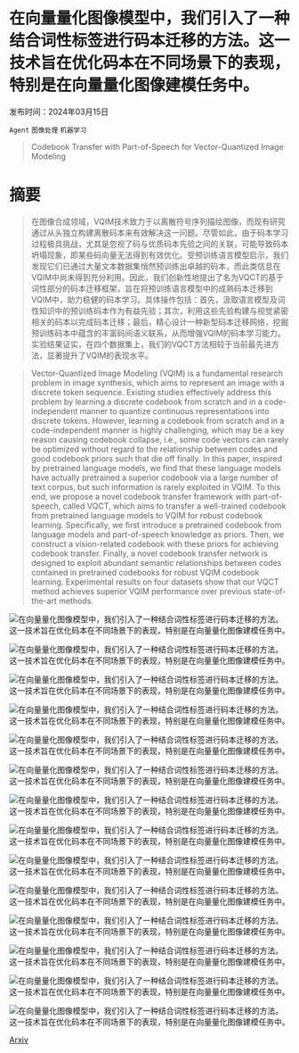 # 在向量量化图像模型中，我们引入了一种结合词性标签进行码本迁移的方法。这一技术旨在优化码本在不同场景下的表现，特别是在向量量化图像建模任务中。

发布时间：2024年03月15日

`Agent` `图像处理` `机器学习`

> Codebook Transfer with Part-of-Speech for Vector-Quantized Image Modeling

# 摘要

> 在图像合成领域，VQIM技术致力于以离散符号序列描绘图像，而现有研究通过从头独立构建离散码本来有效解决这一问题。尽管如此，由于码本学习过程极具挑战，尤其是忽视了码与优质码本先验之间的关联，可能导致码本坍塌现象，即某些码向量无法得到有效优化。受预训练语言模型启示，我们发现它们已通过大量文本数据集悄然预训练出卓越的码本，而此类信息在VQIM中尚未得到充分利用。因此，我们创新性地提出了名为VQCT的基于词性部分的码本迁移框架，旨在将预训练语言模型中的成熟码本迁移到VQIM中，助力稳健的码本学习。具体操作包括：首先，汲取语言模型及词性知识中的预训练码本作为有益先验；其次，利用这些先验构建与视觉紧密相关的码本以完成码本迁移；最后，精心设计一种新型码本迁移网络，挖掘预训练码本中蕴含的丰富码间语义联系，从而增强VQIM的码本学习能力。实验结果证实，在四个数据集上，我们的VQCT方法相较于当前最先进方法，显著提升了VQIM的表现水平。

> Vector-Quantized Image Modeling (VQIM) is a fundamental research problem in image synthesis, which aims to represent an image with a discrete token sequence. Existing studies effectively address this problem by learning a discrete codebook from scratch and in a code-independent manner to quantize continuous representations into discrete tokens. However, learning a codebook from scratch and in a code-independent manner is highly challenging, which may be a key reason causing codebook collapse, i.e., some code vectors can rarely be optimized without regard to the relationship between codes and good codebook priors such that die off finally. In this paper, inspired by pretrained language models, we find that these language models have actually pretrained a superior codebook via a large number of text corpus, but such information is rarely exploited in VQIM. To this end, we propose a novel codebook transfer framework with part-of-speech, called VQCT, which aims to transfer a well-trained codebook from pretrained language models to VQIM for robust codebook learning. Specifically, we first introduce a pretrained codebook from language models and part-of-speech knowledge as priors. Then, we construct a vision-related codebook with these priors for achieving codebook transfer. Finally, a novel codebook transfer network is designed to exploit abundant semantic relationships between codes contained in pretrained codebooks for robust VQIM codebook learning. Experimental results on four datasets show that our VQCT method achieves superior VQIM performance over previous state-of-the-art methods.

![在向量量化图像模型中，我们引入了一种结合词性标签进行码本迁移的方法。这一技术旨在优化码本在不同场景下的表现，特别是在向量量化图像建模任务中。](../../../paper_images/2403.10071/x1.png)

![在向量量化图像模型中，我们引入了一种结合词性标签进行码本迁移的方法。这一技术旨在优化码本在不同场景下的表现，特别是在向量量化图像建模任务中。](../../../paper_images/2403.10071/x2.png)

![在向量量化图像模型中，我们引入了一种结合词性标签进行码本迁移的方法。这一技术旨在优化码本在不同场景下的表现，特别是在向量量化图像建模任务中。](../../../paper_images/2403.10071/x3.png)

![在向量量化图像模型中，我们引入了一种结合词性标签进行码本迁移的方法。这一技术旨在优化码本在不同场景下的表现，特别是在向量量化图像建模任务中。](../../../paper_images/2403.10071/x4.png)

![在向量量化图像模型中，我们引入了一种结合词性标签进行码本迁移的方法。这一技术旨在优化码本在不同场景下的表现，特别是在向量量化图像建模任务中。](../../../paper_images/2403.10071/x5.png)

![在向量量化图像模型中，我们引入了一种结合词性标签进行码本迁移的方法。这一技术旨在优化码本在不同场景下的表现，特别是在向量量化图像建模任务中。](../../../paper_images/2403.10071/x6.png)

![在向量量化图像模型中，我们引入了一种结合词性标签进行码本迁移的方法。这一技术旨在优化码本在不同场景下的表现，特别是在向量量化图像建模任务中。](../../../paper_images/2403.10071/x7.png)

![在向量量化图像模型中，我们引入了一种结合词性标签进行码本迁移的方法。这一技术旨在优化码本在不同场景下的表现，特别是在向量量化图像建模任务中。](../../../paper_images/2403.10071/x8.png)

![在向量量化图像模型中，我们引入了一种结合词性标签进行码本迁移的方法。这一技术旨在优化码本在不同场景下的表现，特别是在向量量化图像建模任务中。](../../../paper_images/2403.10071/x9.png)

![在向量量化图像模型中，我们引入了一种结合词性标签进行码本迁移的方法。这一技术旨在优化码本在不同场景下的表现，特别是在向量量化图像建模任务中。](../../../paper_images/2403.10071/x10.png)

![在向量量化图像模型中，我们引入了一种结合词性标签进行码本迁移的方法。这一技术旨在优化码本在不同场景下的表现，特别是在向量量化图像建模任务中。](../../../paper_images/2403.10071/x11.png)

![在向量量化图像模型中，我们引入了一种结合词性标签进行码本迁移的方法。这一技术旨在优化码本在不同场景下的表现，特别是在向量量化图像建模任务中。](../../../paper_images/2403.10071/x12.png)

![在向量量化图像模型中，我们引入了一种结合词性标签进行码本迁移的方法。这一技术旨在优化码本在不同场景下的表现，特别是在向量量化图像建模任务中。](../../../paper_images/2403.10071/x13.png)

![在向量量化图像模型中，我们引入了一种结合词性标签进行码本迁移的方法。这一技术旨在优化码本在不同场景下的表现，特别是在向量量化图像建模任务中。](../../../paper_images/2403.10071/x14.png)

[Arxiv](https://arxiv.org/abs/2403.10071)